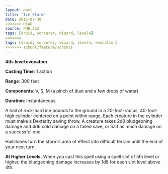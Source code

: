 ```yaml
---
layout: post
title: "Ice Storm"
date: 2015-07-30
<<<<<<< HEAD
source: PHB.252
tags: [druid, sorcerer, wizard, level4]
=======
tags: [druid, sorcerer, wizard, level4, evocation]
>>>>>>> school/feature/schools
---
```


**4th-level evocation**

**Casting Time**: 1 action

**Range**: 300 feet

**Components**: V, S, M (a pinch of dust and a few drops of water)

**Duration**: Instantaneous

A hail of rock-hard ice pounds to the ground in a 20-foot-radius, 40-foot-high cylinder centered on a point within range. Each creature in the cylinder must make a Dexterity saving throw. A creature takes 2d8 bludgeoning damage and 4d6 cold damage on a failed save, or half as much damage on a successful one.

Hailstones turn the storm’s area of effect into difficult terrain until the end of your next turn.

**At Higher Levels.** When you cast this spell using a spell slot of 5th level or higher, the bludgeoning damage increases by 1d8 for each slot level above 4th.
